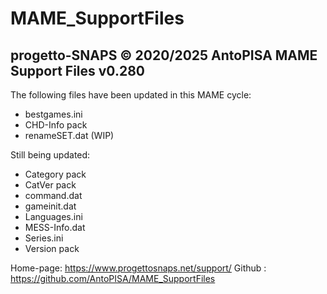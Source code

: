 # MAME_SupportFiles

progetto-SNAPS © 2020/2025 AntoPISA
MAME Support Files v0.280
-------------------------

The following files have been updated in this MAME cycle:
- bestgames.ini
- CHD-Info pack
- renameSET.dat (WIP)

Still being updated:
- Category pack
- CatVer pack
- command.dat
- gameinit.dat
- Languages.ini
- MESS-Info.dat
- Series.ini 
- Version pack


Home-page: https://www.progettosnaps.net/support/
Github   : https://github.com/AntoPISA/MAME_SupportFiles
